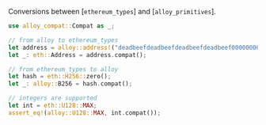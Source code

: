 <!-- cargo-rdme start -->

Conversions between [`ethereum_types`] and [`alloy_primitives`].

```rust
use alloy_compat::Compat as _;

// from alloy to ethereum_types
let address = alloy::address!("deadbeefdeadbeefdeadbeefdeadbeef00000000");
let _: eth::Address = address.compat();

// from ethereum_types to alloy
let hash = eth::H256::zero();
let _: alloy::B256 = hash.compat();

// integers are supported
let int = eth::U128::MAX;
assert_eq!(alloy::U128::MAX, int.compat());
```

<!-- cargo-rdme end -->
